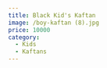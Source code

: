 ```yaml
---
title: Black Kid's Kaftan
image: /boy-kaftan (8).jpg
price: 10000
category:
  - Kids
  - Kaftans
---
```



